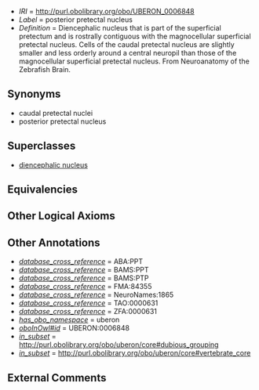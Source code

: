  * *IRI* = http://purl.obolibrary.org/obo/UBERON_0006848
 * *Label* = posterior pretectal nucleus
 * *Definition* = Diencephalic nucleus that is part of the superficial pretectum and is rostrally contiguous with the magnocellular superficial pretectal nucleus. Cells of the caudal pretectal nucleus are slightly smaller and less orderly around a central neuropil than those of the magnocellular superficial pretectal nucleus. From Neuroanatomy of the Zebrafish Brain.

## Synonyms

 * caudal pretectal nuclei
 * posterior pretectal nucleus

## Superclasses

 * [diencephalic nucleus](../../UBERON/69/UBERON_0006569.md)

## Equivalencies


## Other Logical Axioms


## Other Annotations

 * *[database_cross_reference](../../ef/oboInOwl#hasDbXref.md)* = ABA:PPT
 * *[database_cross_reference](../../ef/oboInOwl#hasDbXref.md)* = BAMS:PPT
 * *[database_cross_reference](../../ef/oboInOwl#hasDbXref.md)* = BAMS:PTP
 * *[database_cross_reference](../../ef/oboInOwl#hasDbXref.md)* = FMA:84355
 * *[database_cross_reference](../../ef/oboInOwl#hasDbXref.md)* = NeuroNames:1865
 * *[database_cross_reference](../../ef/oboInOwl#hasDbXref.md)* = TAO:0000631
 * *[database_cross_reference](../../ef/oboInOwl#hasDbXref.md)* = ZFA:0000631
 * *[has_obo_namespace](../../ce/oboInOwl#hasOBONamespace.md)* = uberon
 * *[oboInOwl#id](../../id/oboInOwl#id.md)* = UBERON:0006848
 * *[in_subset](../../et/oboInOwl#inSubset.md)* = http://purl.obolibrary.org/obo/uberon/core#dubious_grouping
 * *[in_subset](../../et/oboInOwl#inSubset.md)* = http://purl.obolibrary.org/obo/uberon/core#vertebrate_core

## External Comments

